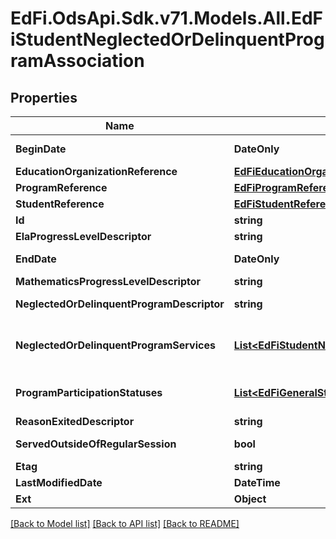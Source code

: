 # EdFi.OdsApi.Sdk.v71.Models.All.EdFiStudentNeglectedOrDelinquentProgramAssociation

## Properties

Name | Type | Description | Notes
------------ | ------------- | ------------- | -------------
**BeginDate** | **DateOnly** | The earliest date the student is involved with the program. Typically, this is the date the student becomes eligible for the program. | 
**EducationOrganizationReference** | [**EdFiEducationOrganizationReference**](EdFiEducationOrganizationReference.md) |  | 
**ProgramReference** | [**EdFiProgramReference**](EdFiProgramReference.md) |  | 
**StudentReference** | [**EdFiStudentReference**](EdFiStudentReference.md) |  | 
**Id** | **string** |  | [optional] 
**ElaProgressLevelDescriptor** | **string** | The progress measured from pre- to post- test for ELA. | [optional] 
**EndDate** | **DateOnly** | The month, day, and year on which the student exited the program or stopped receiving services. | [optional] 
**MathematicsProgressLevelDescriptor** | **string** | The progress measured from pre- to post-test for Mathematics. | [optional] 
**NeglectedOrDelinquentProgramDescriptor** | **string** | The type of program under ESEA Title I, Part D, Subpart 1 (state programs) or Subpart 2 (LEA). | [optional] 
**NeglectedOrDelinquentProgramServices** | [**List&lt;EdFiStudentNeglectedOrDelinquentProgramAssociationNeglectedOrDelinquentProgramService&gt;**](EdFiStudentNeglectedOrDelinquentProgramAssociationNeglectedOrDelinquentProgramService.md) | An unordered collection of studentNeglectedOrDelinquentProgramAssociationNeglectedOrDelinquentProgramServices. Indicates the service(s) being provided to the student by the neglected or delinquent program. | [optional] 
**ProgramParticipationStatuses** | [**List&lt;EdFiGeneralStudentProgramAssociationProgramParticipationStatus&gt;**](EdFiGeneralStudentProgramAssociationProgramParticipationStatus.md) | An unordered collection of generalStudentProgramAssociationProgramParticipationStatuses. The status of the student&#39;s program participation. | [optional] 
**ReasonExitedDescriptor** | **string** | The reason the student left the program within a school or district. | [optional] 
**ServedOutsideOfRegularSession** | **bool** | Indicates whether the student received services during the summer session or between sessions. | [optional] 
**Etag** | **string** | A unique system-generated value that identifies the version of the resource. | [optional] 
**LastModifiedDate** | **DateTime** | The date and time the resource was last modified. | [optional] 
**Ext** | **Object** | Extensions to the StudentNeglectedOrDelinquentProgramAssociation entity. | [optional] 

[[Back to Model list]](../../README.md#documentation-for-models) [[Back to API list]](../../README.md#documentation-for-api-endpoints) [[Back to README]](../../README.md)

